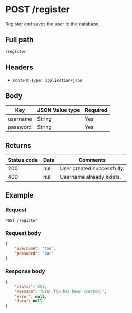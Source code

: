 # POST /register
Register and saves the user to the database.

## Full path
`/register`

## Headers
* `Content-Type: application/json`

## Body
Key | JSON Value type | Required
---|---|---
username|String|Yes
password|String|Yes

## Returns
Status code | Data | Comments 
---|---|---
200|null|User created successfully.
400|null|Username already exists.

## Example
### Request
`POST /register`
### Request body
```json
{
    "username": "foo",
    "password": "bar"
}
```
### Response body
```json
{
    "status": 201,
    "message": "User foo has been created.",
    "error": null,
    "data": null
}
```